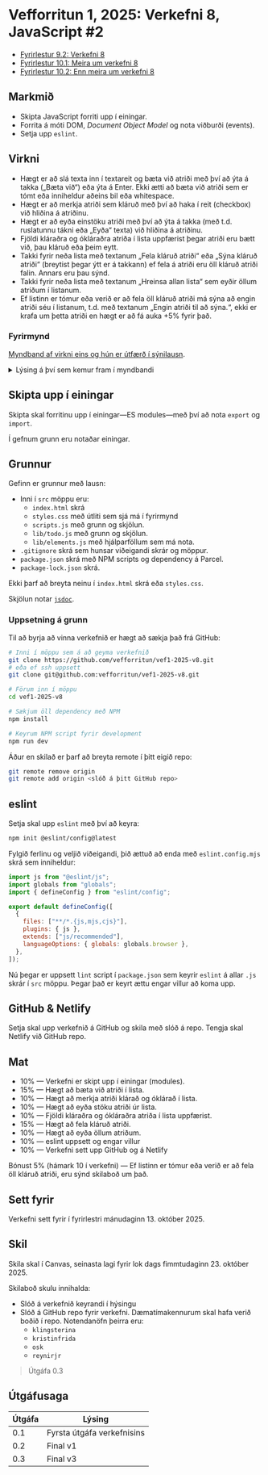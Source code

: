 # Vefforritun 1, 2025: Verkefni 8, JavaScript #2

- [Fyrirlestur 9.2: Verkefni 8](https://youtu.be/jtPxnGjNzmo)
- [Fyrirlestur 10.1: Meira um verkefni 8](https://youtu.be/1P6xlHeoJxU)
- [Fyrirlestur 10.2: Enn meira um verkefni 8](https://youtu.be/KKR0oiE4qTE)

## Markmið

- Skipta JavaScript forriti upp í einingar.
- Forrita á móti DOM, _Document Object Model_ og nota viðburði (events).
- Setja upp `eslint`.

## Virkni

- Hægt er að slá texta inn í textareit og bæta við atriði með því að ýta á takka („Bæta við“) eða ýta á Enter. Ekki ætti að bæta við atriði sem er tómt eða inniheldur aðeins bil eða whitespace.
- Hægt er að merkja atriði sem kláruð með því að haka í reit (checkbox) við hliðina á atriðinu.
- Hægt er að eyða einstöku atriði með því að ýta á takka (með t.d. ruslatunnu tákni eða „Eyða“ texta) við hliðina á atriðinu.
- Fjöldi kláraðra og ókláraðra atriða í lista uppfærist þegar atriði eru bætt við, þau kláruð eða þeim eytt.
- Takki fyrir neða lista með textanum „Fela kláruð atriði“ eða „Sýna kláruð atriði“ (breytist þegar ýtt er á takkann) ef fela á atriði eru öll kláruð atriði falin. Annars eru þau sýnd.
- Takki fyrir neða lista með textanum „Hreinsa allan lista“ sem eyðir öllum atriðum í listanum.
- Ef listinn er tómur eða verið er að fela öll kláruð atriði má sýna að engin atriði séu í listanum, t.d. með textanum „Engin atriði til að sýna.“, ekki er krafa um þetta atriði en hægt er að fá auka +5% fyrir það.

### Fyrirmynd

[Myndband af virkni eins og hún er útfærð í sýnilausn](v8.mp4).

<details>
  <summary>Lýsing á því sem kemur fram í myndbandi</summary>

Í myndbandinu má sjá:

- Vefur sem hefur fyrirsögnina „Todolisti“. Fyrir neðan er textinn „Bættu við atriðum, kláraðu þau eða eyddu.“
- Þar fyrir neðan er form með textareit með label „Verkefni“, í reitnum er placeholder texti „Heiti verkefnis“. Við hlið reitins er takki með textanum „Bæta við“.
- Fyrir neðan er skáletraður texti „Engin atriði til að sýna.“.
- Fyrir neðan er textinn „Kláruð: 0, ókláruð: 0“.
- Fyrir neðan er takki með textanum „Fela kláruð atriði“ og við hliðina á honum er takki með textanum „Hreinsa allan lista“.

Þegar myndbandið byrjar er mús notuð til að setja fókus á textareitinn og textinn „Verkefni 1“ er sleginn inn. Ýtt er á Enter og atriðið bætist við listann. Textareitur tæmist og þar sem áður stóð skáletraður texti „Engin atriði til að sýna.“ er nú ein færsla sem inniheldur:

- Checkbox sem er ekki hakað í.
- Textinn „Verkefni 1“.
- Emojitákn ruslafötu: 🗑

Þar fyrir neðan er textinn „Kláruð: 0, ókláruð: 1“.

Næst er skrifað „Verkefni 2“ í textareitinn og ýtt á takkann „Bæta við“ með músinni. Annað atriði bætist við listann með sama útliti og hið fyrra. Textareitur tæmist og þar fyrir neðan er textinn „Kláruð: 0, ókláruð: 2“.

Aftur er atriði bætt við með textann „Asdf...“. Textareitur tæmist og þar fyrir neðan er textinn „Kláruð: 0, ókláruð: 3“.

Skrifað er í reitinn „ “ (bara bil) og ýtt á Enter. Ekkert gerist en textareitur tæmist.

Mús er notuð til að haka í checkbox við hliðina á „Asdf...“. Atriðið fær ljósari texta og strik (strikethrough) í gegnum sig. Þar fyrir neðan er textinn „Kláruð: 1, ókláruð: 2“.

Mús er notuð til að haka í checkbox við hliðina á „Verkefni 2“. Atriðið fær ljósari texta og strik (strikethrough) í gegnum sig. Þar fyrir neðan er textinn „Kláruð: 2, ókláruð: 1“.

Ýtt er á takkann „Fela kláruð atriði“. Atriðin „Asdf...“ og „Verkefni 2“ hverfa úr listanum. Þar fyrir neðan er textinn „Kláruð: 2, ókláruð: 1“. Takkinn fyrir neðan listann breytist og stendur nú „Sýna kláruð atriði“. Aðeins „Verkefni 1“ er sýnt í listanum.

„Verkefni 1“ er klárað með því að haka í reitinn við hliðina á því. Atriðið hverfur úr listanum. Þar fyrir neðan er textinn „Kláruð: 3, ókláruð: 0“. Ekkert atriði er sýnt í listanum og skáletraði textinn „Engin atriði til að sýna.“ birtist aftur. Mús er notuð til að blokka textann til að draga hann sérstaklega fram.

Ýtt er með mús á „Sýna kláruð atriði“. Atriðin „Verkefni 1“, „Verkefni 2“ og „Asdf...“ birtast aftur í listanum, öll með strik í gegnum sig. Þar fyrir neðan er textinn „Kláruð: 3, ókláruð: 0“.

Ýtt er á ruslafötutáknið við hliðina á „Asdf...“. Upp kemur staðfestingargluggi sem spyr „Ertu viss um að þú viljir eyða?“. Ýtt er á „OK“ í glugganum og atriðið hverfur úr listanum. Þar fyrir neðan er textinn „Kláruð: 2, ókláruð: 0“.

Aftur er ýtt á „Fela kláruð atriði“. Öll atriðin hverfa úr listanum og skáletraði textinn „Engin atriði til að sýna.“ birtist aftur. Þar fyrir neðan er textinn „Kláruð: 2, ókláruð: 0“. Takkinn fyrir neðan listann breytist og stendur nú „Sýna kláruð atriði“. Strax aftur er ýtt á takkann „Sýna kláruð atriði“. Öll atriðin birtast aftur í listanum, öll með strik í gegnum sig. Þar fyrir neðan er textinn „Kláruð: 2, ókláruð: 0“.

Bæði „Verkefni 1“ og „Verkefni 2“ eru merkt ókláruð með því að taka hakið úr reitnum við hliðina á þeim. Þau fá aftur venjulegan texta. Þar fyrir neðan er textinn „Kláruð: 0, ókláruð: 2“.

Ýtt er á takkann „Hreinsa allan lista“. Upp kemur staðfestingargluggi sem spyr „Ertu viss um að þú hreinsa lista?“. Ýtt er á „OK“ í glugganum og öll atriðin hverfa úr listanum. Þar fyrir neðan er textinn „Kláruð: 0, ókláruð: 0“ og skáletraði textinn „Engin atriði til að sýna.“ birtist aftur.

</details>

## Skipta upp í einingar

Skipta skal forritinu upp í einingar—ES modules—með því að nota `export` og `import`.

Í gefnum grunn eru notaðar einingar.

## Grunnur

Gefinn er grunnur með lausn:

- Inni í `src` möppu eru:
  - `index.html` skrá
  - `styles.css` með útliti sem sjá má í fyrirmynd
  - `scripts.js` með grunn og skjölun.
  - `lib/todo.js` með grunn og skjölun.
  - `lib/elements.js` með hjálparföllum sem má nota.
- `.gitignore` skrá sem hunsar viðeigandi skrár og möppur.
- `package.json` skrá með NPM scripts og dependency á Parcel.
- `package-lock.json` skrá.

Ekki þarf að breyta neinu í `index.html` skrá eða `styles.css`.

Skjölun notar [`jsdoc`](https://jsdoc.app/).

### Uppsetning á grunn

Til að byrja að vinna verkefnið er hægt að sækja það frá GitHub:

```bash
# Inni í möppu sem á að geyma verkefnið
git clone https://github.com/vefforritun/vef1-2025-v8.git
# eða ef ssh uppsett
git clone git@github.com:vefforritun/vef1-2025-v8.git

# Förum inn í möppu
cd vef1-2025-v8

# Sækjum öll dependency með NPM
npm install

# Keyrum NPM script fyrir development
npm run dev
```

Áður en skilað er þarf að breyta remote í þitt eigið repo:

```bash
git remote remove origin
git remote add origin <slóð á þitt GitHub repo>
```

## eslint

Setja skal upp `eslint` með því að keyra:

```bash
npm init @eslint/config@latest
```

Fylgið ferlinu og veljið viðeigandi, þið ættuð að enda með `eslint.config.mjs` skrá sem inniheldur:

```javascript
import js from "@eslint/js";
import globals from "globals";
import { defineConfig } from "eslint/config";

export default defineConfig([
  {
    files: ["**/*.{js,mjs,cjs}"],
    plugins: { js },
    extends: ["js/recommended"],
    languageOptions: { globals: globals.browser },
  },
]);
```

Nú þegar er uppsett `lint` script í `package.json` sem keyrir `eslint` á allar `.js` skrár í `src` möppu. Þegar það er keyrt ættu engar villur að koma upp.

## GitHub & Netlify

Setja skal upp verkefnið á GitHub og skila með slóð á repo. Tengja skal Netlify við GitHub repo.

## Mat

- 10% — Verkefni er skipt upp í einingar (modules).
- 15% — Hægt að bæta við atriði í lista.
- 10% — Hægt að merkja atriði klárað og óklárað í lista.
- 10% — Hægt að eyða stöku atriði úr lista.
- 10% — Fjöldi kláraðra og ókláraðra atriða í lista uppfærist.
- 15% — Hægt að fela kláruð atriði.
- 10% — Hægt að eyða öllum atriðum.
- 10% — eslint uppsett og engar villur
- 10% — Verkefni sett upp GitHub og á Netlify

Bónust 5% (hámark 10 í verkefni) — Ef listinn er tómur eða verið er að fela öll kláruð atriði, eru sýnd skilaboð um það.

## Sett fyrir

Verkefni sett fyrir í fyrirlestri mánudaginn 13. október 2025.

## Skil

Skila skal í Canvas, seinasta lagi fyrir lok dags fimmtudaginn 23. október 2025.

Skilaboð skulu innihalda:

- Slóð á verkefnið keyrandi í hýsingu
- Slóð á GitHub repo fyrir verkefni. Dæmatímakennurum skal hafa verið boðið í repo. Notendanöfn þeirra eru:
  - `klingsterina`
  - `kristinfrida`
  - `osk`
  - `reynirjr`

> Útgáfa 0.3

## Útgáfusaga

| Útgáfa | Lýsing                     |
| ------ | -------------------------- |
| 0.1    | Fyrsta útgáfa verkefnisins |
| 0.2    | Final v1 |
| 0.3    | Final v3 |
